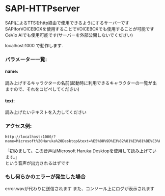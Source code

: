 # SAPI-HTTPserver
SAPIによるTTSをhttp経由で使用できるようにするサーバーです  
SAPIforVOICEBOXを使用することでVOICEBOXでも使用することが可能です  
CeVio AIでも使用可能です(サーバーを外部公開しないでください)    

localhost:1000 で動作します.  

### パラメーター一覧:

#### name:
読み上げするキャラクターの名前(起動時に利用できるキャラクターの一覧が出ますので、それをコピペしてください)  

#### text:
読み上げたいテキストを入力してください

### アクセス例:
```
http://localhost:1000/?name=Microsoft%20Haruka%20Desktop&text=%E5%88%9D%E3%82%81%E3%81%BE%E3%81%97%E3%81%A6%E3%80%82%E3%81%93%E3%81%AE%E9%9F%B3%E5%A3%B0%E3%81%AFMicrosoft%2520Haruka%2520Desktop%E3%82%92%E4%BD%BF%E7%94%A8%E3%81%97%E3%81%A6%E8%AA%AD%E3%81%BF%E4%B8%8A%E3%81%92%E3%81%A6%E3%81%84%E3%81%BE%E3%81%99%E3%80%82
```
「初めまして。この音声はMicrosoft Haruka Desktopを使用して読み上げています。」  
という音声が出力されるはずです    

### もし何らかのエラーが発生した場合
error.wavが代わりに送信されます
また、コンソール上にログが表示されます

